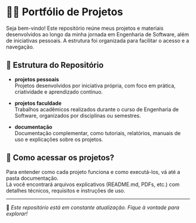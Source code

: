 # 👨‍💻 Portfólio de Projetos

Seja bem-vindo! Este repositório reúne meus projetos e materiais desenvolvidos ao longo da minha jornada em Engenharia de Software, além de iniciativas pessoais. A estrutura foi organizada para facilitar o acesso e a navegação.

## 📁 Estrutura do Repositório

- **projetos pessoais**  
  Projetos desenvolvidos por iniciativa própria, com foco em prática, criatividade e aprendizado contínuo.

- **projetos faculdade**  
  Trabalhos acadêmicos realizados durante o curso de Engenharia de Software, organizados por disciplinas ou semestres.

- **documentação**  
  Documentação complementar, como tutoriais, relatórios, manuais de uso e explicações sobre os projetos.

## 🔎 Como acessar os projetos?

Para entender como cada projeto funciona e como executá-los, vá até a pasta documentação.  
Lá você encontrará arquivos explicativos (README.md, PDFs, etc.) com detalhes técnicos, requisitos e instruções de uso.

---

📌 *Este repositório está em constante atualização. Fique à vontade para explorar!*

#
